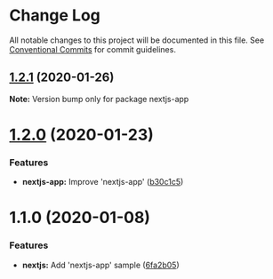 # Change Log

All notable changes to this project will be documented in this file.
See [Conventional Commits](https://conventionalcommits.org) for commit guidelines.

## [1.2.1](https://github.com/panz3r/react-keycloak/compare/nextjs-app@1.2.0...nextjs-app@1.2.1) (2020-01-26)

**Note:** Version bump only for package nextjs-app





# [1.2.0](https://github.com/panz3r/react-keycloak/compare/nextjs-app@1.1.0...nextjs-app@1.2.0) (2020-01-23)


### Features

* **nextjs-app:** Improve 'nextjs-app' ([b30c1c5](https://github.com/panz3r/react-keycloak/commit/b30c1c55c41bdec11174556d134e8053e7eb2f18))





# 1.1.0 (2020-01-08)


### Features

* **nextjs:** Add 'nextjs-app' sample ([6fa2b05](https://github.com/panz3r/react-keycloak/commit/6fa2b057b0e6328fb8d2958e25b88ace3a860838))
